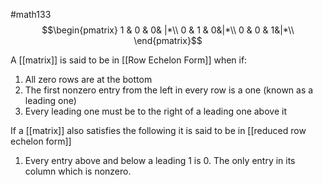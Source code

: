 #math133 
$$\begin{pmatrix}  
1 & 0 & 0& |*\\  
0 & 1 & 0&|*\\
0 & 0 & 1&|*\\
\end{pmatrix}$$

A [[matrix]] is said to be in [[Row Echelon Form]] when if:
1. All zero rows are at the bottom
2. The first nonzero entry from the left in every row is a one (known as a leading one)
3. Every leading one must be to the right of a leading one above it

If a [[matrix]] also satisfies the following it is said to be in [[reduced row echelon form]]
1. Every entry above and below a leading 1 is 0. The only entry in its column which is nonzero. 